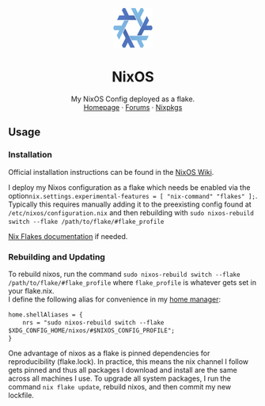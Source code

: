 <div align="center">
  <a href="https://github.com/gstoltman/nixflakes">
    <img src="assets/nix-snowflake.svg" alt="Logo" width="80" height="80">
  </a>

  <h1 align="center">NixOS</h1>

  <p align="center">
    My NixOS Config deployed as a flake.
    <br />
    <a href="https://nixos.org/">Homepage</a>
    ·
    <a href="https://discourse.nixos.org/">Forums</a>
    ·
    <a href="https://search.nixos.org/packages">Nixpkgs</a>
  </p>
</div>

## Usage

### Installation
Official installation instructions can be found in the 
[NixOS Wiki](https://nixos.wiki/wiki/NixOS_Installation_Guide).

I deploy my Nixos configuration as a flake which needs be enabled
via the option```nix.settings.experimental-features = [ "nix-command" "flakes" ];```.
Typically this requires manually adding it to the preexisting config
found at `/etc/nixos/configuration.nix` and then rebuilding with
```sudo nixos-rebuild switch --flake /path/to/flake/#flake_profile```

[Nix Flakes documentation](https://nixos.wiki/wiki/Flakes) if
needed.

### Rebuilding and Updating
To rebuild nixos, run the command 
```sudo nixos-rebuild switch --flake /path/to/flake/#flake_profile```
where `flake_profile` is whatever gets set in your flake.nix.  
I define the following alias for convenience in my [home manager](https://github.com/Ajlow2000/home-manager):
```
home.shellAliases = {
    nrs = "sudo nixos-rebuild switch --flake $XDG_CONFIG_HOME/nixos/#$NIXOS_CONFIG_PROFILE";
}
```

One advantage of nixos as a flake is pinned dependencies for reproducibility (flake.lock).
In practice, this means the nix channel I follow gets pinned and
thus all packages I download and install are the same across
all machines I use. To upgrade all system packages, I run the
command ```nix flake update```, rebuild nixos, and then 
commit my new lockfile.
